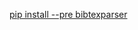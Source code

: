[pip install --pre bibtexparser](https://bibtexparser.readthedocs.io/en/main/install.html#installation-from-pypi)
